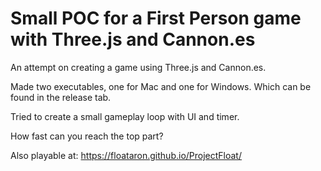 # Small POC for a First Person game with Three.js and Cannon.es
An attempt on creating a game using Three.js and Cannon.es.

Made two executables, one for Mac and one for Windows. Which can be found in the release tab.

Tried to create a small gameplay loop with UI and timer. 

How fast can you reach the top part?

Also playable at:
https://floataron.github.io/ProjectFloat/
